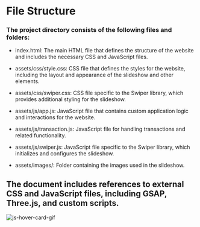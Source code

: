 # File Structure

### The project directory consists of the following files and folders:

* index.html: The main HTML file that defines the structure of the website and includes the necessary CSS and JavaScript files.

 * assets/css/style.css: CSS file that defines the styles for the website, including the layout and appearance of the slideshow and other elements.

* assets/css/swiper.css: CSS file specific to the Swiper library, which provides additional styling for the slideshow.

* assets/js/app.js: JavaScript file that contains custom application logic and interactions for the website.

* assets/js/transaction.js: JavaScript file for handling transactions and related functionality.

* assets/js/swiper.js: JavaScript file specific to the Swiper library, which initializes and configures the slideshow.

* assets/images/: Folder containing the images used in the slideshow.



## The document includes references to external CSS and JavaScript files, including GSAP, Three.js, and custom scripts.

![js-hover-card-gif](https://github.com/dev-alihasan/js-hover-effects-card/assets/101947194/2315f4e5-013e-46e9-879a-0b740a2a2246)
